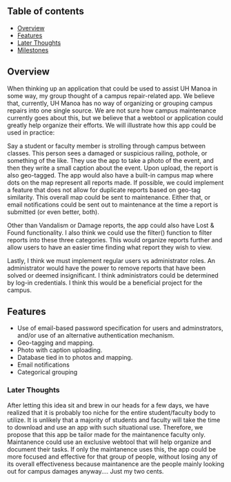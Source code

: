 ## Table of contents

* [Overview](#overview)
* [Features](#features)
* [Later Thoughts](#later-thoughts)
* [Milestones](#milestones.html)

## Overview 

When thinking up an application that could be used to assist UH Manoa in some way, my group thought of a campus repair-related app. We believe that, currently, UH Manoa has no way of organizing or grouping campus repairs into one single source. We are not sure how campus maintenance currently goes about this, but we believe that a webtool or application could greatly help organize their efforts. We will illustrate how this app could be used in practice:

Say a student or faculty member is strolling through campus between classes. This person sees a damaged or suspicious railing, pothole, or something of the like. They use the app to take a photo of the event, and then they write a small caption about the event. Upon upload, the report is also geo-tagged. The app would also have a built-in campus map where dots on the map represent all reports made. If possible, we could implement a feature that does not allow for duplicate reports based on geo-tag similarity. This overall map could be sent to maintenance. Either that, or email notifications could be sent out to maintenance at the time a report is submitted (or even better, both).

Other than Vandalism or Damage reports, the app could also have Lost & Found functionality. I also think we could use the filter() function to filter reports into these three categories. This would organize reports further and allow users to have an easier time finding what report they wish to view.

Lastly, I think we must implement regular users vs administrator roles. An administrator would have the power to remove reports that have been solved or deemed insignificant. I think administrators could be determined by log-in credentials. I think this would be a beneficial project for the campus.

## Features

* Use of email-based password specification for users and adminstrators, and/or use of an alternative authentication mechanism.
* Geo-tagging and mapping.
* Photo with caption uploading. 
* Database tied in to photos and mapping.
* Email notifications
* Categorical grouping

### Later Thoughts

After letting this idea sit and brew in our heads for a few days, we have realized that it is probably too niche for the entire student/faculty body to utilize. It is unlikely that a majority of students and faculty will take the time to download and use an app with such situational use. Therefore, we propose that this app be tailor made for the maintanence faculty only. Maintanence could use an exclusive webtool that will help organize and document their tasks. If only the maintanence uses this, the app could be more focused and effective for that group of people, without losing any of its overall effectiveness because maintanence are the people mainly looking out for campus damages anyway…. Just my two cents.







